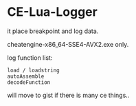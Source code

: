 # CE-Lua-Logger

it place breakpoint and log data.

cheatengine-x86_64-SSE4-AVX2.exe only.

log function list:
```
load / loadstring
autoAssemble
decodeFunction
```

will move to gist if there is many ce things..
